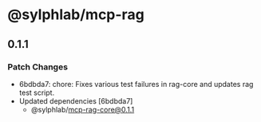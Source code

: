 # @sylphlab/mcp-rag

## 0.1.1

### Patch Changes

- 6bdbda7: chore: Fixes various test failures in rag-core and updates rag test script.
- Updated dependencies [6bdbda7]
  - @sylphlab/mcp-rag-core@0.1.1
